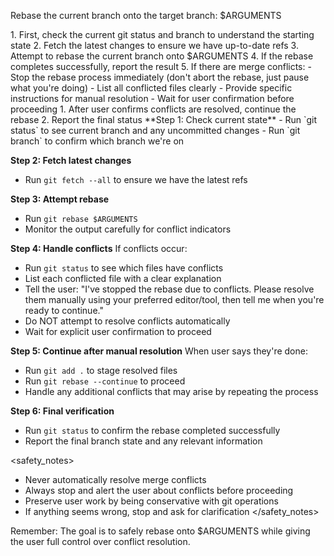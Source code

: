 Rebase the current branch onto the target branch: $ARGUMENTS

<instructions>
1. First, check the current git status and branch to understand the starting state
2. Fetch the latest changes to ensure we have up-to-date refs
3. Attempt to rebase the current branch onto $ARGUMENTS
4. If the rebase completes successfully, report the result
5. If there are merge conflicts:
   - Stop the rebase process immediately (don't abort the rebase, just pause what you're doing)
   - List all conflicted files clearly
   - Provide specific instructions for manual resolution
   - Wait for user confirmation before proceeding
1. After user confirms conflicts are resolved, continue the rebase
2. Report the final status
</instructions>

<workflow>
**Step 1: Check current state**
- Run `git status` to see current branch and any uncommitted changes
- Run `git branch` to confirm which branch we're on

**Step 2: Fetch latest changes**
- Run `git fetch --all` to ensure we have the latest refs

**Step 3: Attempt rebase**
- Run `git rebase $ARGUMENTS`
- Monitor the output carefully for conflict indicators

**Step 4: Handle conflicts**
If conflicts occur:
- Run `git status` to see which files have conflicts
- List each conflicted file with a clear explanation
- Tell the user: "I've stopped the rebase due to conflicts. Please resolve them manually using your preferred editor/tool, then tell me when you're ready to continue."
- Do NOT attempt to resolve conflicts automatically
- Wait for explicit user confirmation to proceed

**Step 5: Continue after manual resolution**
When user says they're done:
- Run `git add .` to stage resolved files
- Run `git rebase --continue` to proceed
- Handle any additional conflicts that may arise by repeating the process

**Step 6: Final verification**
- Run `git status` to confirm the rebase completed successfully
- Report the final branch state and any relevant information
</workflow>

<safety_notes>
- Never automatically resolve merge conflicts
- Always stop and alert the user about conflicts before proceeding
- Preserve user work by being conservative with git operations
- If anything seems wrong, stop and ask for clarification
</safety_notes>

Remember: The goal is to safely rebase onto $ARGUMENTS while giving the user full control over conflict resolution.